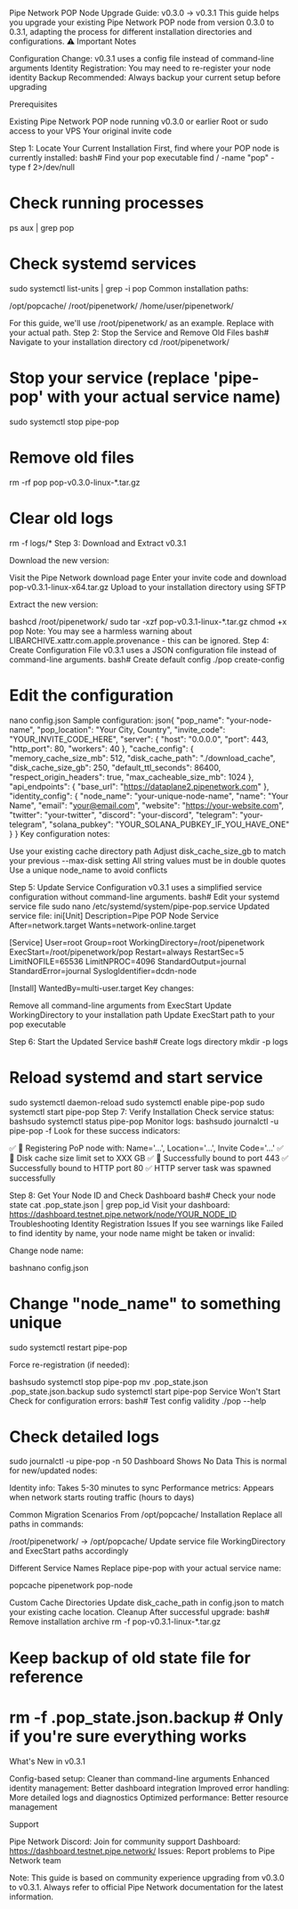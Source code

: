 Pipe Network POP Node Upgrade Guide: v0.3.0 → v0.3.1
This guide helps you upgrade your existing Pipe Network POP node from version 0.3.0 to 0.3.1, adapting the process for different installation directories and configurations.
⚠️ Important Notes

Configuration Change: v0.3.1 uses a config file instead of command-line arguments
Identity Registration: You may need to re-register your node identity
Backup Recommended: Always backup your current setup before upgrading

Prerequisites

Existing Pipe Network POP node running v0.3.0 or earlier
Root or sudo access to your VPS
Your original invite code

Step 1: Locate Your Current Installation
First, find where your POP node is currently installed:
bash# Find your pop executable
find / -name "pop" -type f 2>/dev/null

# Check running processes
ps aux | grep pop

# Check systemd services
sudo systemctl list-units | grep -i pop
Common installation paths:

/opt/popcache/
/root/pipenetwork/
/home/user/pipenetwork/

For this guide, we'll use /root/pipenetwork/ as an example. Replace with your actual path.
Step 2: Stop the Service and Remove Old Files
bash# Navigate to your installation directory
cd /root/pipenetwork/

# Stop your service (replace 'pipe-pop' with your actual service name)
sudo systemctl stop pipe-pop

# Remove old files
rm -rf pop pop-v0.3.0-linux-*.tar.gz

# Clear old logs
rm -f logs/*
Step 3: Download and Extract v0.3.1

Download the new version:

Visit the Pipe Network download page
Enter your invite code and download pop-v0.3.1-linux-x64.tar.gz
Upload to your installation directory using SFTP


Extract the new version:

bashcd /root/pipenetwork/
sudo tar -xzf pop-v0.3.1-linux-*.tar.gz
chmod +x pop
Note: You may see a harmless warning about LIBARCHIVE.xattr.com.apple.provenance - this can be ignored.
Step 4: Create Configuration File
v0.3.1 uses a JSON configuration file instead of command-line arguments.
bash# Create default config
./pop create-config

# Edit the configuration
nano config.json
Sample configuration:
json{
  "pop_name": "your-node-name",
  "pop_location": "Your City, Country",
  "invite_code": "YOUR_INVITE_CODE_HERE",
  "server": {
    "host": "0.0.0.0",
    "port": 443,
    "http_port": 80,
    "workers": 40
  },
  "cache_config": {
    "memory_cache_size_mb": 512,
    "disk_cache_path": "./download_cache",
    "disk_cache_size_gb": 250,
    "default_ttl_seconds": 86400,
    "respect_origin_headers": true,
    "max_cacheable_size_mb": 1024
  },
  "api_endpoints": {
    "base_url": "https://dataplane2.pipenetwork.com"
  },
  "identity_config": {
    "node_name": "your-unique-node-name",
    "name": "Your Name",
    "email": "your@email.com",
    "website": "https://your-website.com",
    "twitter": "your-twitter",
    "discord": "your-discord",
    "telegram": "your-telegram",
    "solana_pubkey": "YOUR_SOLANA_PUBKEY_IF_YOU_HAVE_ONE"
  }
}
Key configuration notes:

Use your existing cache directory path
Adjust disk_cache_size_gb to match your previous --max-disk setting
All string values must be in double quotes
Use a unique node_name to avoid conflicts

Step 5: Update Service Configuration
v0.3.1 uses a simplified service configuration without command-line arguments.
bash# Edit your systemd service file
sudo nano /etc/systemd/system/pipe-pop.service
Updated service file:
ini[Unit]
Description=Pipe POP Node Service
After=network.target
Wants=network-online.target

[Service]
User=root
Group=root
WorkingDirectory=/root/pipenetwork
ExecStart=/root/pipenetwork/pop
Restart=always
RestartSec=5
LimitNOFILE=65536
LimitNPROC=4096
StandardOutput=journal
StandardError=journal
SyslogIdentifier=dcdn-node

[Install]
WantedBy=multi-user.target
Key changes:

Remove all command-line arguments from ExecStart
Update WorkingDirectory to your installation path
Update ExecStart path to your pop executable

Step 6: Start the Updated Service
bash# Create logs directory
mkdir -p logs

# Reload systemd and start service
sudo systemctl daemon-reload
sudo systemctl enable pipe-pop
sudo systemctl start pipe-pop
Step 7: Verify Installation
Check service status:
bashsudo systemctl status pipe-pop
Monitor logs:
bashsudo journalctl -u pipe-pop -f
Look for these success indicators:

✅ 🔄 Registering PoP node with: Name='...', Location='...', Invite Code='...'
✅ 💾 Disk cache size limit set to XXX GB
✅ 🔌 Successfully bound to port 443
✅ Successfully bound to HTTP port 80
✅ HTTP server task was spawned successfully

Step 8: Get Your Node ID and Check Dashboard
bash# Check your node state
cat .pop_state.json | grep pop_id
Visit your dashboard: https://dashboard.testnet.pipe.network/node/YOUR_NODE_ID
Troubleshooting
Identity Registration Issues
If you see warnings like Failed to find identity by name, your node name might be taken or invalid:

Change node name:

bashnano config.json
# Change "node_name" to something unique
sudo systemctl restart pipe-pop

Force re-registration (if needed):

bashsudo systemctl stop pipe-pop
mv .pop_state.json .pop_state.json.backup
sudo systemctl start pipe-pop
Service Won't Start
Check for configuration errors:
bash# Test config validity
./pop --help

# Check detailed logs
sudo journalctl -u pipe-pop -n 50
Dashboard Shows No Data
This is normal for new/updated nodes:

Identity info: Takes 5-30 minutes to sync
Performance metrics: Appears when network starts routing traffic (hours to days)

Common Migration Scenarios
From /opt/popcache/ Installation
Replace all paths in commands:

/root/pipenetwork/ → /opt/popcache/
Update service file WorkingDirectory and ExecStart paths accordingly

Different Service Names
Replace pipe-pop with your actual service name:

popcache
pipenetwork
pop-node

Custom Cache Directories
Update disk_cache_path in config.json to match your existing cache location.
Cleanup
After successful upgrade:
bash# Remove installation archive
rm -f pop-v0.3.1-linux-*.tar.gz

# Keep backup of old state file for reference
# rm -f .pop_state.json.backup  # Only if you're sure everything works
What's New in v0.3.1

Config-based setup: Cleaner than command-line arguments
Enhanced identity management: Better dashboard integration
Improved error handling: More detailed logs and diagnostics
Optimized performance: Better resource management

Support

Pipe Network Discord: Join for community support
Dashboard: https://dashboard.testnet.pipe.network/
Issues: Report problems to Pipe Network team


Note: This guide is based on community experience upgrading from v0.3.0 to v0.3.1. Always refer to official Pipe Network documentation for the latest information.
